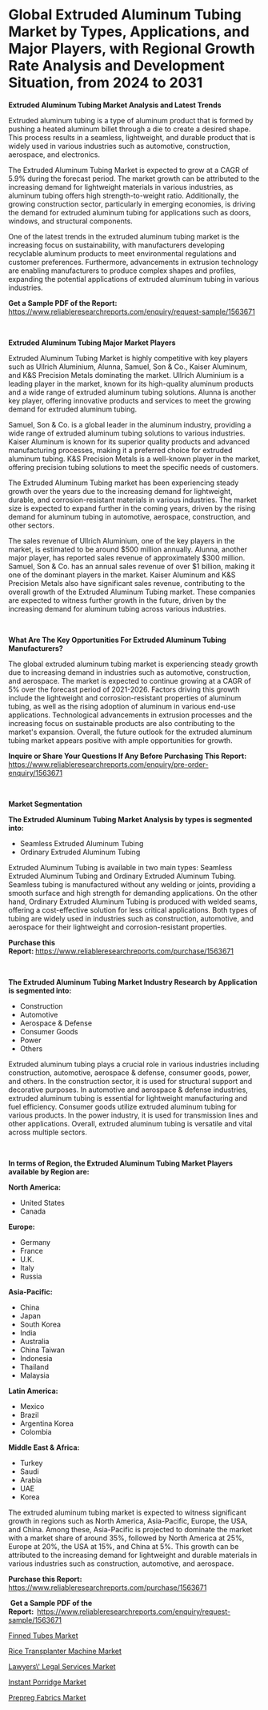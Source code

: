<p><h1>Global Extruded Aluminum Tubing Market by Types, Applications, and Major Players, with Regional Growth Rate Analysis and Development Situation, from 2024 to 2031</h1></p><p><strong>Extruded Aluminum Tubing Market Analysis and Latest Trends</strong></p>
<p><p>Extruded aluminum tubing is a type of aluminum product that is formed by pushing a heated aluminum billet through a die to create a desired shape. This process results in a seamless, lightweight, and durable product that is widely used in various industries such as automotive, construction, aerospace, and electronics.</p><p>The Extruded Aluminum Tubing Market is expected to grow at a CAGR of 5.9% during the forecast period. The market growth can be attributed to the increasing demand for lightweight materials in various industries, as aluminum tubing offers high strength-to-weight ratio. Additionally, the growing construction sector, particularly in emerging economies, is driving the demand for extruded aluminum tubing for applications such as doors, windows, and structural components.</p><p>One of the latest trends in the extruded aluminum tubing market is the increasing focus on sustainability, with manufacturers developing recyclable aluminum products to meet environmental regulations and customer preferences. Furthermore, advancements in extrusion technology are enabling manufacturers to produce complex shapes and profiles, expanding the potential applications of extruded aluminum tubing in various industries.</p></p>
<p><strong>Get a Sample PDF of the Report:&nbsp;</strong> <a href="https://www.reliableresearchreports.com/enquiry/request-sample/1563671">https://www.reliableresearchreports.com/enquiry/request-sample/1563671</a></p>
<p>&nbsp;</p>
<p><strong>Extruded Aluminum Tubing Major Market Players</strong></p>
<p><p>Extruded Aluminum Tubing Market is highly competitive with key players such as Ullrich Aluminium, Alunna, Samuel, Son & Co., Kaiser Aluminum, and K&S Precision Metals dominating the market. Ullrich Aluminium is a leading player in the market, known for its high-quality aluminum products and a wide range of extruded aluminum tubing solutions. Alunna is another key player, offering innovative products and services to meet the growing demand for extruded aluminum tubing.</p><p>Samuel, Son & Co. is a global leader in the aluminum industry, providing a wide range of extruded aluminum tubing solutions to various industries. Kaiser Aluminum is known for its superior quality products and advanced manufacturing processes, making it a preferred choice for extruded aluminum tubing. K&S Precision Metals is a well-known player in the market, offering precision tubing solutions to meet the specific needs of customers.</p><p>The Extruded Aluminum Tubing market has been experiencing steady growth over the years due to the increasing demand for lightweight, durable, and corrosion-resistant materials in various industries. The market size is expected to expand further in the coming years, driven by the rising demand for aluminum tubing in automotive, aerospace, construction, and other sectors.</p><p>The sales revenue of Ullrich Aluminium, one of the key players in the market, is estimated to be around $500 million annually. Alunna, another major player, has reported sales revenue of approximately $300 million. Samuel, Son & Co. has an annual sales revenue of over $1 billion, making it one of the dominant players in the market. Kaiser Aluminum and K&S Precision Metals also have significant sales revenue, contributing to the overall growth of the Extruded Aluminum Tubing market. These companies are expected to witness further growth in the future, driven by the increasing demand for aluminum tubing across various industries.</p></p>
<p>&nbsp;</p>
<p><strong>What Are The Key Opportunities For Extruded Aluminum Tubing Manufacturers?</strong></p>
<p><p>The global extruded aluminum tubing market is experiencing steady growth due to increasing demand in industries such as automotive, construction, and aerospace. The market is expected to continue growing at a CAGR of 5% over the forecast period of 2021-2026. Factors driving this growth include the lightweight and corrosion-resistant properties of aluminum tubing, as well as the rising adoption of aluminum in various end-use applications. Technological advancements in extrusion processes and the increasing focus on sustainable products are also contributing to the market's expansion. Overall, the future outlook for the extruded aluminum tubing market appears positive with ample opportunities for growth.</p></p>
<p><strong>Inquire or Share Your Questions If Any Before Purchasing This Report:</strong> <a href="https://www.reliableresearchreports.com/enquiry/pre-order-enquiry/1563671">https://www.reliableresearchreports.com/enquiry/pre-order-enquiry/1563671</a></p>
<p>&nbsp;</p>
<p><strong>Market Segmentation</strong></p>
<p><strong>The Extruded Aluminum Tubing Market Analysis by types is segmented into:</strong></p>
<p><ul><li>Seamless Extruded Aluminum Tubing</li><li>Ordinary Extruded Aluminum Tubing</li></ul></p>
<p><p>Extruded Aluminum Tubing is available in two main types: Seamless Extruded Aluminum Tubing and Ordinary Extruded Aluminum Tubing. Seamless tubing is manufactured without any welding or joints, providing a smooth surface and high strength for demanding applications. On the other hand, Ordinary Extruded Aluminum Tubing is produced with welded seams, offering a cost-effective solution for less critical applications. Both types of tubing are widely used in industries such as construction, automotive, and aerospace for their lightweight and corrosion-resistant properties.</p></p>
<p><strong>Purchase this Report:&nbsp;</strong><a href="https://www.reliableresearchreports.com/purchase/1563671">https://www.reliableresearchreports.com/purchase/1563671</a></p>
<p>&nbsp;</p>
<p><strong>The Extruded Aluminum Tubing Market Industry Research by Application is segmented into:</strong></p>
<p><ul><li>Construction</li><li>Automotive</li><li>Aerospace & Defense</li><li>Consumer Goods</li><li>Power</li><li>Others</li></ul></p>
<p><p>Extruded aluminum tubing plays a crucial role in various industries including construction, automotive, aerospace & defense, consumer goods, power, and others. In the construction sector, it is used for structural support and decorative purposes. In automotive and aerospace & defense industries, extruded aluminum tubing is essential for lightweight manufacturing and fuel efficiency. Consumer goods utilize extruded aluminum tubing for various products. In the power industry, it is used for transmission lines and other applications. Overall, extruded aluminum tubing is versatile and vital across multiple sectors.</p></p>
<p>&nbsp;</p>
<p><strong>In terms of Region, the Extruded Aluminum Tubing Market Players available by Region are:</strong></p>
<p>
    <p> <strong> North America: </strong>
        <ul>
            <li>United States</li>
            <li>Canada</li>
        </ul>
        </p> 
    <p> <strong> Europe: </strong>
        <ul>
            <li>Germany</li>
            <li>France</li>
            <li>U.K.</li>
            <li>Italy</li>
            <li>Russia</li>
        </ul>
        </p> 
    <p> <strong> Asia-Pacific: </strong>
        <ul>
            <li>China</li>
            <li>Japan</li>
            <li>South Korea</li>
            <li>India</li>
            <li>Australia</li>
            <li>China Taiwan</li>
            <li>Indonesia</li>
            <li>Thailand</li>
            <li>Malaysia</li>
        </ul>
        </p> 
    <p> <strong> Latin America: </strong>
        <ul>
            <li>Mexico</li>
            <li>Brazil</li>
            <li>Argentina Korea</li>
            <li>Colombia</li>
        </ul>
        </p> 
    <p> <strong> Middle East & Africa: </strong>
        <ul>
            <li>Turkey</li>
            <li>Saudi</li>
            <li>Arabia</li>
            <li>UAE</li>
            <li>Korea</li>
        </ul>
    </p>
    </p>
<p><p>The extruded aluminum tubing market is expected to witness significant growth in regions such as North America, Asia-Pacific, Europe, the USA, and China. Among these, Asia-Pacific is projected to dominate the market with a market share of around 35%, followed by North America at 25%, Europe at 20%, the USA at 15%, and China at 5%. This growth can be attributed to the increasing demand for lightweight and durable materials in various industries such as construction, automotive, and aerospace.</p></p>
<p><strong>Purchase this Report: </strong><a href="https://www.reliableresearchreports.com/purchase/1563671">https://www.reliableresearchreports.com/purchase/1563671</a></p>
<p>&nbsp;<strong>Get a Sample PDF of the Report:&nbsp;&nbsp;</strong><a href="https://www.reliableresearchreports.com/enquiry/request-sample/1563671">https://www.reliableresearchreports.com/enquiry/request-sample/1563671</a></p>
<p><strong></strong></p>
<p><p><a href="https://github.com/mbisetmhermsr/Market-Research-Report-List-1/blob/main/finned-tubes-market.md">Finned Tubes Market</a></p><p><a href="https://metal-farmhouse-e95.notion.site/Insights-into-Rice-Transplanter-Machine-Market-Size-Analysing-Market-Share-Trends-and-Growth-from-db2154138f8643faa6e11864e9dce456">Rice Transplanter Machine Market</a></p><p><a href="https://issuu.com/reportprime-2/docs/lawyers-legal-services-market-size-_8ba9ceeeafe656">Lawyers\' Legal Services Market</a></p><p><a href="https://view.publitas.com/reportprime-1/global-instant-porridge-market-by-types-applications-and-major-players-with-regional-growth-rate-analysis-and-development-situation-from-2024-to-2031/">Instant Porridge Market</a></p><p><a href="https://github.com/zjyglelu/Market-Research-Report-List-1/blob/main/prepreg-fabrics-market.md">Prepreg Fabrics Market</a></p></p>